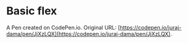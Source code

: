 # Basic flex

A Pen created on CodePen.io. Original URL: [https://codepen.io/juraj-dama/pen/JjXzLQX](https://codepen.io/juraj-dama/pen/JjXzLQX).


